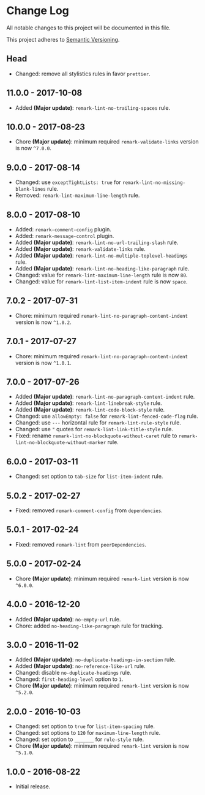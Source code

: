# Change Log

All notable changes to this project will be documented in this file.

This project adheres to [Semantic Versioning](http://semver.org).

## Head

* Changed: remove all stylistics rules in favor `prettier`.

## 11.0.0 - 2017-10-08

* Added **(Major update)**: `remark-lint-no-trailing-spaces` rule.

## 10.0.0 - 2017-08-23

* Chore **(Major update)**: minimum required `remark-validate-links` version is
  now `^7.0.0`.

## 9.0.0 - 2017-08-14

* Changed: use `exceptTightLists: true` for `remark-lint-no-missing-blank-lines`
  rule.
* Removed: `remark-lint-maximum-line-length` rule.

## 8.0.0 - 2017-08-10

* Added: `remark-comment-config` plugin.
* Added: `remark-message-control` plugin.
* Added **(Major update)**: `remark-lint-no-url-trailing-slash` rule.
* Added **(Major update)**: `remark-validate-links` rule.
* Added **(Major update)**: `remark-lint-no-multiple-toplevel-headings` rule.
* Added **(Major update)**: `remark-lint-no-heading-like-paragraph` rule.
* Changed: value for `remark-lint-maximum-line-length` rule is now `80`.
* Changed: value for `remark-lint-list-item-indent` rule is now `space`.

## 7.0.2 - 2017-07-31

* Chore: minimum required `remark-lint-no-paragraph-content-indent` version is
  now `^1.0.2`.

## 7.0.1 - 2017-07-27

* Chore: minimum required `remark-lint-no-paragraph-content-indent` version is
  now `^1.0.1`.

## 7.0.0 - 2017-07-26

* Added **(Major update)**: `remark-lint-no-paragraph-content-indent` rule.
* Added **(Major update)**: `remark-lint-linebreak-style` rule.
* Added **(Major update)**: `remark-lint-code-block-style` rule.
* Changed: use `allowEmpty: false` for `remark-lint-fenced-code-flag` rule.
* Changed: use `---` horizontal rule for `remark-lint-rule-style` rule.
* Changed: use `"` quotes for `remark-lint-link-title-style` rule.
* Fixed: rename `remark-lint-no-blockquote-without-caret` rule to
  `remark-lint-no-blockquote-without-marker` rule.

## 6.0.0 - 2017-03-11

* Changed: set option to `tab-size` for `list-item-indent` rule.

## 5.0.2 - 2017-02-27

* Fixed: removed `remark-comment-config` from `dependencies`.

## 5.0.1 - 2017-02-24

* Fixed: removed `remark-lint` from `peerDependencies`.

## 5.0.0 - 2017-02-24

* Chore **(Major update)**: minimum required `remark-lint` version is now
  `^6.0.0`.

## 4.0.0 - 2016-12-20

* Added **(Major update)**: `no-empty-url` rule.
* Chore: added `no-heading-like-paragraph` rule for tracking.

## 3.0.0 - 2016-11-02

* Added **(Major update)**: `no-duplicate-headings-in-section` rule.
* Added **(Major update)**: `no-reference-like-url` rule.
* Changed: disable `no-duplicate-headings` rule.
* Changed: `first-heading-level` option to `1`.
* Chore **(Major update)**: minimum required `remark-lint` version is now
  `^5.2.0`.

## 2.0.0 - 2016-10-03

* Changed: set option to `true` for `list-item-spacing` rule.
* Changed: set options to `120` for `maximum-line-length` rule.
* Changed: set option to `_______` for `rule-style` rule.
* Chore **(Major update)**: minimum required `remark-lint` version is now
  `^5.1.0`.

## 1.0.0 - 2016-08-22

* Initial release.
